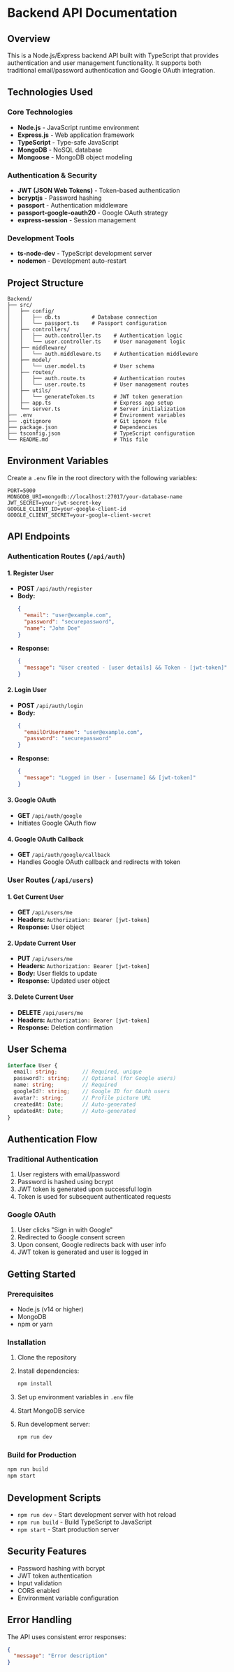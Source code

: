 # Backend API Documentation

## Overview
This is a Node.js/Express backend API built with TypeScript that provides authentication and user management functionality. It supports both traditional email/password authentication and Google OAuth integration.

## Technologies Used

### Core Technologies
- **Node.js** - JavaScript runtime environment
- **Express.js** - Web application framework
- **TypeScript** - Type-safe JavaScript
- **MongoDB** - NoSQL database
- **Mongoose** - MongoDB object modeling

### Authentication & Security
- **JWT (JSON Web Tokens)** - Token-based authentication
- **bcryptjs** - Password hashing
- **passport** - Authentication middleware
- **passport-google-oauth20** - Google OAuth strategy
- **express-session** - Session management

### Development Tools
- **ts-node-dev** - TypeScript development server
- **nodemon** - Development auto-restart

## Project Structure

```
Backend/
├── src/
│   ├── config/
│   │   ├── db.ts          # Database connection
│   │   └── passport.ts    # Passport configuration
│   ├── controllers/
│   │   ├── auth.controller.ts    # Authentication logic
│   │   └── user.controller.ts    # User management logic
│   ├── middleware/
│   │   └── auth.middleware.ts    # Authentication middleware
│   ├── model/
│   │   └── user.model.ts         # User schema
│   ├── routes/
│   │   ├── auth.route.ts         # Authentication routes
│   │   └── user.route.ts         # User management routes
│   ├── utils/
│   │   └── generateToken.ts      # JWT token generation
│   ├── app.ts                    # Express app setup
│   └── server.ts                 # Server initialization
├── .env                          # Environment variables
├── .gitignore                    # Git ignore file
├── package.json                  # Dependencies
├── tsconfig.json                 # TypeScript configuration
└── README.md                     # This file
```

## Environment Variables

Create a `.env` file in the root directory with the following variables:

```env
PORT=5000
MONGODB_URI=mongodb://localhost:27017/your-database-name
JWT_SECRET=your-jwt-secret-key
GOOGLE_CLIENT_ID=your-google-client-id
GOOGLE_CLIENT_SECRET=your-google-client-secret
```

## API Endpoints

### Authentication Routes (`/api/auth`)

#### 1. Register User
- **POST** `/api/auth/register`
- **Body:**
  ```json
  {
    "email": "user@example.com",
    "password": "securepassword",
    "name": "John Doe"
  }
  ```
- **Response:**
  ```json
  {
    "message": "User created - [user details] && Token - [jwt-token]"
  }
  ```

#### 2. Login User
- **POST** `/api/auth/login`
- **Body:**
  ```json
  {
    "emailOrUsername": "user@example.com",
    "password": "securepassword"
  }
  ```
- **Response:**
  ```json
  {
    "message": "Logged in User - [username] && [jwt-token]"
  }
  ```

#### 3. Google OAuth
- **GET** `/api/auth/google`
- Initiates Google OAuth flow

#### 4. Google OAuth Callback
- **GET** `/api/auth/google/callback`
- Handles Google OAuth callback and redirects with token

### User Routes (`/api/users`)

#### 1. Get Current User
- **GET** `/api/users/me`
- **Headers:** `Authorization: Bearer [jwt-token]`
- **Response:** User object

#### 2. Update Current User
- **PUT** `/api/users/me`
- **Headers:** `Authorization: Bearer [jwt-token]`
- **Body:** User fields to update
- **Response:** Updated user object

#### 3. Delete Current User
- **DELETE** `/api/users/me`
- **Headers:** `Authorization: Bearer [jwt-token]`
- **Response:** Deletion confirmation

## User Schema

```typescript
interface User {
  email: string;        // Required, unique
  password?: string;    // Optional (for Google users)
  name: string;         // Required
  googleId?: string;    // Google ID for OAuth users
  avatar?: string;      // Profile picture URL
  createdAt: Date;      // Auto-generated
  updatedAt: Date;      // Auto-generated
}
```

## Authentication Flow

### Traditional Authentication
1. User registers with email/password
2. Password is hashed using bcrypt
3. JWT token is generated upon successful login
4. Token is used for subsequent authenticated requests

### Google OAuth
1. User clicks "Sign in with Google"
2. Redirected to Google consent screen
3. Upon consent, Google redirects back with user info
4. JWT token is generated and user is logged in

## Getting Started

### Prerequisites
- Node.js (v14 or higher)
- MongoDB
- npm or yarn

### Installation

1. Clone the repository
2. Install dependencies:
   ```bash
   npm install
   ```

3. Set up environment variables in `.env` file

4. Start MongoDB service

5. Run development server:
   ```bash
   npm run dev
   ```

### Build for Production
```bash
npm run build
npm start
```

## Development Scripts

- `npm run dev` - Start development server with hot reload
- `npm run build` - Build TypeScript to JavaScript
- `npm start` - Start production server

## Security Features

- Password hashing with bcrypt
- JWT token authentication
- Input validation
- CORS enabled
- Environment variable configuration

## Error Handling

The API uses consistent error responses:
```json
{
  "message": "Error description"
}
```

